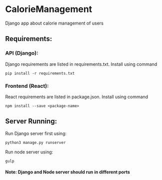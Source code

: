 # CalorieManagement
Django app about calorie management of users

## Requirements:
### API (Django):
Django requirements are listed in requirements.txt. Install using command

`pip install -r requirements.txt`

### Frontend (React):
React requirements are listed in package.json. Install using command

`npm install --save <package-name>`

## Server Running:
Run Django server first using:

`python3 manage.py runserver`

Run node server using:

`gulp`

#### Note: Django and Node server should run in different ports
